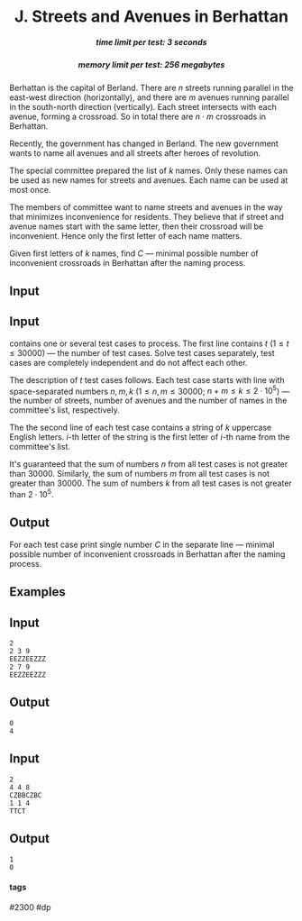 <h1 style='text-align: center;'> J. Streets and Avenues in Berhattan</h1>

<h5 style='text-align: center;'>time limit per test: 3 seconds</h5>
<h5 style='text-align: center;'>memory limit per test: 256 megabytes</h5>

Berhattan is the capital of Berland. There are $n$ streets running parallel in the east-west direction (horizontally), and there are $m$ avenues running parallel in the south-north direction (vertically). Each street intersects with each avenue, forming a crossroad. So in total there are $n \cdot m$ crossroads in Berhattan.

Recently, the government has changed in Berland. The new government wants to name all avenues and all streets after heroes of revolution.

The special committee prepared the list of $k$ names. Only these names can be used as new names for streets and avenues. Each name can be used at most once.

The members of committee want to name streets and avenues in the way that minimizes inconvenience for residents. They believe that if street and avenue names start with the same letter, then their crossroad will be inconvenient. Hence only the first letter of each name matters.

Given first letters of $k$ names, find $C$ — minimal possible number of inconvenient crossroads in Berhattan after the naming process.

## Input

## Input

 contains one or several test cases to process. The first line contains $t$ ($1 \le t \le 30000$) — the number of test cases. Solve test cases separately, test cases are completely independent and do not affect each other.

The description of $t$ test cases follows. Each test case starts with line with space-separated numbers $n, m, k$ ($1 \le n,m \le 30000$; $n+m \le k \le 2\cdot10^5$) — the number of streets, number of avenues and the number of names in the committee's list, respectively.

The the second line of each test case contains a string of $k$ uppercase English letters. $i$-th letter of the string is the first letter of $i$-th name from the committee's list. 

It's guaranteed that the sum of numbers $n$ from all test cases is not greater than $30000$. Similarly, the sum of numbers $m$ from all test cases is not greater than $30000$. The sum of numbers $k$ from all test cases is not greater than $2\cdot10^5$.

## Output

For each test case print single number $C$ in the separate line — minimal possible number of inconvenient crossroads in Berhattan after the naming process.

## Examples

## Input


```
2  
2 3 9  
EEZZEEZZZ  
2 7 9  
EEZZEEZZZ  

```
## Output


```
0  
4  

```
## Input


```
2  
4 4 8  
CZBBCZBC  
1 1 4  
TTCT  

```
## Output


```
1  
0  

```


#### tags 

#2300 #dp 